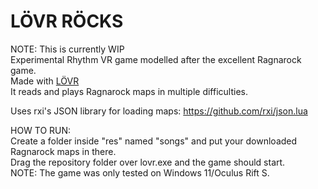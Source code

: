 # LÖVR RÖCKS

NOTE: This is currently WIP<br />
Experimental Rhythm VR game modelled after the excellent Ragnarock game.<br />
Made with [LÖVR](https://github.com/bjornbytes/lovr)<br />
It reads and plays Ragnarock maps in multiple difficulties.<br />

Uses rxi's JSON library for loading maps: https://github.com/rxi/json.lua<br />

HOW TO RUN:<br />
Create a folder inside "res" named "songs" and put your downloaded Ragnarock maps in there.<br />
Drag the repository folder over lovr.exe and the game should start.<br />
NOTE: The game was only tested on Windows 11/Oculus Rift S.
